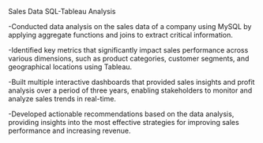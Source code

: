 Sales Data SQL-Tableau Analysis

-Conducted data analysis on the sales data of a company using MySQL by applying aggregate functions and joins to extract critical information. 

-Identified key metrics that significantly impact sales performance across various dimensions, such as product categories, customer segments, and geographical locations using Tableau.

-Built multiple interactive dashboards that provided sales insights and profit analysis over a period of three years, enabling stakeholders to monitor and analyze sales trends in real-time. 

-Developed actionable recommendations based on the data analysis, providing insights into the most effective strategies for improving sales performance and increasing revenue.

